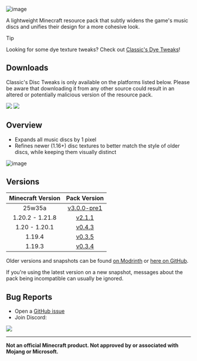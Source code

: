 ![image](https://i.imgur.com/yRChQBP.png)

A lightweight Minecraft resource pack that subtly widens the game's music discs and unifies their design for a more cohesive look.

> [!TIP]
> Looking for some dye texture tweaks? Check out [Classic's Dye Tweaks](https://modrinth.com/resourcepack/classics-dye-tweaks)!

## Downloads

Classic's Disc Tweaks is only available on the platforms listed below. Please be aware that downloading it from any other source could result in an altered or potentially malicious version of the resource pack.

[![](https://img.shields.io/modrinth/dt/PQnL4SAX?label=Modrinth&style=for-the-badge&color=00AF5C&logo=modrinth)](https://modrinth.com/resourcepack/classics-disc-tweaks)
[![](https://img.shields.io/github/downloads/Classics-Craftworks/Classics-Disc-Tweaks/total?label=GitHub&style=for-the-badge&color=181717&logo=github)](https://github.com/Classics-Craftworks/Classics-Disc-Tweaks/releases)

## Overview

* Expands all music discs by 1 pixel
* Refines newer (1.16+) disc textures to better match the style of older discs, while keeping them visually distinct

![image](https://i.imgur.com/zdRCYrV.gif)

## Versions

| Minecraft Version | Pack Version |
| :--: | :--: |
| 25w35a |  [v3.0.0-pre1](https://github.com/Classics-Craftworks/Classics-Disc-Tweaks/releases/tag/v3.0.0-pre1) |
| 1.20.2 - 1.21.8 |  [v2.1.1](https://github.com/Classics-Craftworks/Classics-Disc-Tweaks/releases/tag/v2.1.1) |
| 1.20 - 1.20.1 |  [v0.4.3](https://github.com/Classics-Craftworks/Classics-Disc-Tweaks/releases/tag/v0.4.3) |
| 1.19.4 |  [v0.3.5](https://github.com/Classics-Craftworks/Classics-Disc-Tweaks/releases/tag/v0.3.5) |
| 1.19.3 |  [v0.3.4](https://github.com/Classics-Craftworks/Classics-Disc-Tweaks/releases/tag/v0.3.4) |

Older versions and snapshots can be found [on Modrinth](https://modrinth.com/datapack/classics-disc-tweaks/versions) or [here on GitHub](https://github.com/Classics-Craftworks/Classics-Disc-Tweaks/wiki/Versions).

If you're using the latest version on a new snapshot, messages about the pack being incompatible can usually be ignored.

## Bug Reports
* Open a [GitHub issue](https://github.com/Classics-Craftworks/Classics-Disc-Tweaks/issues/new/choose)
* Join Discord:

[![](https://img.shields.io/discord/1107084025442607206?label=Discord&style=for-the-badge&color=5865F2&logo=discord)](https://discord.gg/vZJSDjPcmu)

***

**Not an official Minecraft product. Not approved by or associated with Mojang or Microsoft.**